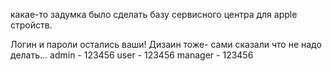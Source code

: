 какае-то задумка было сделать базу сервисного центра для apple стройств. 


Логин и пароли остались ваши! 
Дизаин тоже- сами сказали что не надо делать...
admin   - 123456
user    - 123456
manager - 123456
